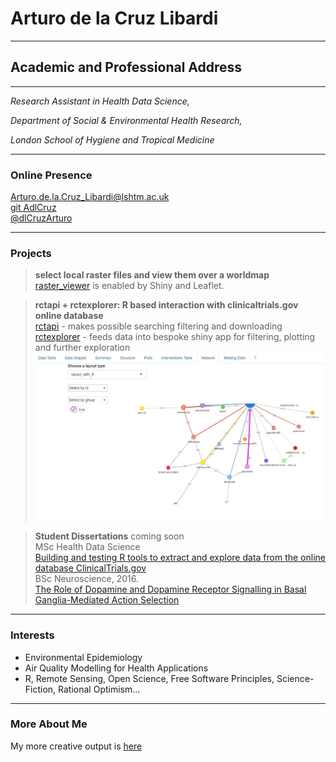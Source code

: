 
# Arturo de la Cruz Libardi

------------------------------------------------------------------------

## Academic and Professional Address

------------------------------------------------------------------------

*Research Assistant in Health Data Science,*

*Department of Social & Environmental Health Research,*

*London School of Hygiene and Tropical Medicine*

------------------------------------------------------------------------

### Online Presence

[Arturo.de.la.Cruz_Libardi@lshtm.ac.uk](mailto:Arturo.de.la.Cruz_Libardi@lshtm.ac.uk)\
[git AdlCruz](https://github.com/AdlCruz)\
[@dlCruzArturo](https://twitter.com/dlCruzArturo)


------------------------------------------------------------------------

### Projects
> **select local raster files and view them over a worldmap**\
> [raster_viewer](https://github.com/AdlCruz/raster_viewer) is enabled by Shiny and Leaflet.

> **rctapi + rctexplorer: R based interaction with clinicaltrials.gov online database**\
> [rctapi](https://github.com/AdlCruz/rctapi) - makes possible searching filtering and downloading\
> [rctexplorer](https://github.com/AdlCruz/rctexplorer) - feeds data into bespoke shiny app for filtering, plotting and further exploration\
> [![Watch Package Demo](/assets/thumbnailvimeo.jpg)](https://vimeo.com/595343322 "seven minutes until you're exploring ct.gov from your console. Click to Watch!")


> **Student Dissertations** coming soon\
> MSc Health Data Science\
> [Building and testing R tools to extract and explore data from the online database ClinicalTrials.gov](/assets/deanonlshtmdiss.pdf)\
> BSc Neuroscience, 2016.\
> [The Role of Dopamine and Dopamine Receptor Signalling in Basal Ganglia-Mediated Action Selection](/assets/lrpbsckcl.pdf)

------------------------------------------------------------------------

### Interests

-   Environmental Epidemiology
-   Air Quality Modelling for Health Applications
-   R, Remote Sensing, Open Science, Free Software Principles, Science-Fiction, Rational Optimism...

-------------------------------------------------------------------------

### More About Me

My more creative output is [here](https://ihavetodothisifnot.wordpress.com/)
